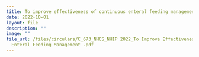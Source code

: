```yaml
---
title: To improve effectiveness of continuous enteral feeding management
date: 2022-10-01
layout: file
description: ""
image: ""
file_url: /files/circulars/C_673_NHCS_NHIP 2022_To Improve Effectiveness of Continuous
  Enteral Feeding Management .pdf
---
```

